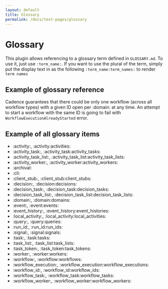 ```yaml
---
layout: default
title: Glossary
permalink: /docs/test-pages/glossary
---
```

<!-- rename file to .md to enable this file. Otherwise file will be parsed by compiler and added to search results. -->

# Glossary

This plugin allows referencing to a glossary term defined in `GLOSSARY.md`. To use it, just use `:term_name:`. If you want to use the plural of the term, simply put the display text in as the following `:term_name:term_names:` to render `term names`

## Example of glossary reference

Cadence guarantees that there could be only one workflow (across all workflow types) with a given ID open per :domain: at any time. An attempt to start a workflow with the same ID is going to fail with `WorkflowExecutionAlreadyStarted` error.

## Example of all glossary items
* :activity:, :activity:activities:
* :activity_task:, :activity_task:activity_tasks:
* :activity_task_list:, :activity_task_list:activity_task_lists:
* :activity_worker:, :activity_worker:activity_workers:
* :archival:
* :cli:
* :client_stub:, :client_stub:client_stubs:
* :decision:, :decision:decisions:
* :decision_task:, :decision_task:decision_tasks:
* :decision_task_list:, :decision_task_list:decision_task_lists:
* :domain:, :domain:domains:
* :event:, :event:events:
* :event_history:, :event_history:event_histories:
* :local_activity:, :local_activity:local_activities:
* :query:, :query:queries:
* :run_id:, :run_id:run_ids:
* :signal:, :signal:signals:
* :task:, :task:tasks:
* :task_list:, :task_list:task_lists:
* :task_token:, :task_token:task_tokens:
* :worker:, :worker:workers:
* :workflow:, :workflow:workflows:
* :workflow_execution:, :workflow_execution:workflow_executions:
* :workflow_id:, :workflow_id:workflow_ids:
* :workflow_task:, :workflow_task:workflow_tasks:
* :workflow_worker:, :workflow_worker:workflow_workers:
